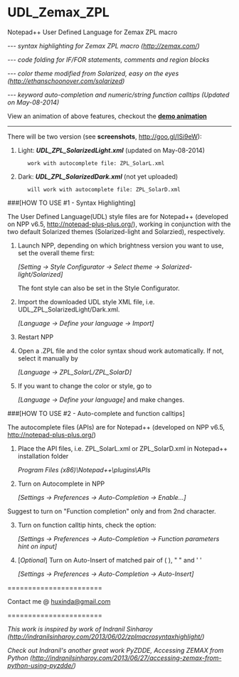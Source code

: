 UDL_Zemax_ZPL
=============

Notepad++ User Defined Language for Zemax ZPL macro

  --- _syntax highlighting for Zemax ZPL macro (http://zemax.com/)_
  
  --- _code folding for IF/FOR statements, comments and region blocks_

  --- _color theme modified from Solarized, easy on the eyes (http://ethanschoonover.com/solarized)_

  --- _keyword auto-completion and numeric/string function calltips (Updated on May-08-2014)_
  
  View an animation of above features, checkout the [**demo animation**](demo.gif)

---

There will be two version (see **screenshots**, http://goo.gl/ISi9eW):

1. Light: **_UDL_ZPL_SolarizedLight.xml_**              (updated on May-08-2014)
          
          work with autocomplete file: ZPL_SolarL.xml

2. Dark:  **_UDL_ZPL_SolarizedDark.xml_**               (not yet uploaded)

          will work with autocomplete file: ZPL_SolarD.xml


###[HOW TO USE #1 - Syntax Highlighting]

The User Defined Language(UDL) style files are for Notepad++ (developed on NPP v6.5, http://notepad-plus-plus.org/), working in conjunction with the two default Solarized themes (Solarized-light and Solarzied), respectively.

1. Launch NPP, depending on which brightness version you want to use, set the overall theme first:

    _[Setting -> Style Configurator -> Select theme -> Solarized-light/Solarized]_

    The font style can also be set in the Style Configurator.

2. Import the downloaded UDL style XML file, i.e. UDL_ZPL_SolarizedLight/Dark.xml.

    _[Language -> Define your language -> Import]_

3. Restart NPP

4. Open a .ZPL file and the color syntax shoud work automatically. If not, select it manually by

    _[Language -> ZPL_SolarL/ZPL_SolarD]_

5. If you want to change the color or style, go to

    _[Language -> Define your language]_ and make changes.
  
###[HOW TO USE #2 - Auto-complete and function calltips]

The autocomplete files (APIs) are for Notepad++ (developed on NPP v6.5, http://notepad-plus-plus.org/)

1. Place the API files, i.e. ZPL_SolarL.xml or ZPL_SolarD.xml in Notepad++ installation folder

    _Program Files (x86)\Notepad++\plugins\APIs_

2. Turn on Autocomplete in NPP

    _[Settings -> Preferences -> Auto-Completion -> Enable...]_
  
  Suggest to turn on "Function completion" only and from 2nd character.
  
3. Turn on function calltip hints, check the option:

    _[Settings -> Preferences -> Auto-Completion -> Function parameters hint on input]_
  
4. [_Optional_] Turn on Auto-Insert of matched pair of ( ), " " and ' '

    _[Settings -> Preferences -> Auto-Completion -> Auto-Insert]_

=======================

Contact me @ huxinda@gmail.com

=======================

_This work is inspired by work of Indranil Sinharoy (http://indranilsinharoy.com/2013/06/02/zplmacrosyntaxhighlight/)_

_Check out Indranil's another great work PyZDDE, Accessing ZEMAX from Python (http://indranilsinharoy.com/2013/06/27/accessing-zemax-from-python-using-pyzdde/)_
